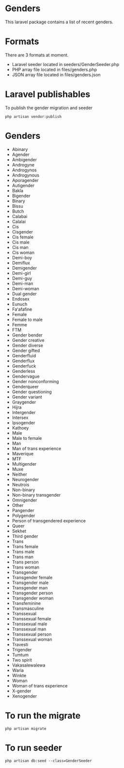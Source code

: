 # Genders
This laravel package contains a list of recent genders.

# Formats
There are 3 formats at moment.
- Laravel seeder located in seeders/GenderSeeder.php
- PHP array file located in files/genders.php
- JSON array file located in files/genders.json

# Laravel publishables
To publish the gender migration and seeder

```
php artisan vendor:publish
```

# Genders
- Abinary
- Agender
- Ambigender
- Androgyne
- Androgynos
- Androgynous
- Aporagender
- Autigender
- Bakla
- Bigender
- Binary
- Bissu
- Butch
- Calabai
- Calalai
- Cis
- Cisgender
- Cis female
- Cis male
- Cis man
- Cis woman
- Demi-boy
- Demiflux
- Demigender
- Demi-girl
- Demi-guy
- Demi-man
- Demi-woman
- Dual gender
- Endosex
- Eunuch
- Faʻafafine
- Female
- Female to male
- Femme
- FTM
- Gender bender
- Gender creative
- Gender diverse
- Gender gifted
- Genderfluid
- Genderflux
- Genderfuck
- Genderless
- Gendervague
- Gender nonconforming
- Genderqueer
- Gender questioning
- Gender variant
- Graygender
- Hijra
- Intergender
- Intersex
- Ipsogender
- Kathoey
- Male
- Male to female
- Man
- Man of trans experience
- Maverique
- MTF
- Multigender
- Muxe
- Neither
- Neurogender
- Neutrois
- Non-binary
- Non-binary transgender
- Omnigender
- Other
- Pangender
- Polygender
- Person of transgendered experience
- Queer
- Sekhet
- Third gender
- Trans
- Trans female
- Trans male
- Trans man
- Trans person
- Trans woman
- Transgender
- Transgender female
- Transgender male
- Transgender man
- Transgender person
- Transgender woman
- Transfeminine
- Transmasculine
- Transsexual
- Transsexual female
- Transsexual male
- Transsexual man
- Transsexual person
- Transsexual woman
- Travesti
- Trigender
- Tumtum
- Two spirit
- Vakasalewalewa
- Waria
- Winkte
- Woman
- Woman of trans experience
- X-gender
- Xenogender

# To run the migrate
```
php artisan migrate
```

# To run seeder
```
php artisan db:seed --class=GenderSeeder
```
